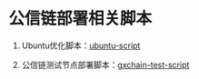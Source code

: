 # 公信链部署相关脚本

1. Ubuntu优化脚本：[ubuntu-script](https://github.com/gxcdac/gxchain-script/tree/master/ubuntu-script)

2. 公信链测试节点部署脚本：[gxchain-test-script](https://github.com/gxcdac/gxchain-script/tree/master/gxchain-test-script)

